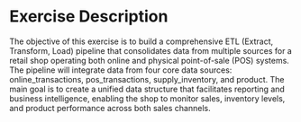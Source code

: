 # Exercise Description
The objective of this exercise is to build a comprehensive ETL (Extract, Transform, Load) pipeline that consolidates data from multiple sources for a retail shop operating both online and physical point-of-sale (POS) systems. The pipeline will integrate data from four core data sources: online_transactions, pos_transactions, supply_inventory, and product. The main goal is to create a unified data structure that facilitates reporting and business intelligence, enabling the shop to monitor sales, inventory levels, and product performance across both sales channels.
